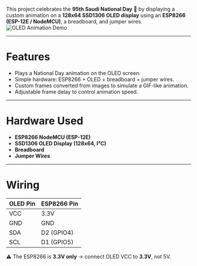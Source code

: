 This project celebrates the **95th Saudi National Day** 🎉 by displaying a custom animation on a **128x64 SSD1306 OLED display** using an **ESP8266 (ESP-12E / NodeMCU)**, a breadboard, and jumper wires.
![OLED Animation Demo](images/ScreenShot.png)

---

# Features
- Plays a National Day animation on the OLED screen.
- Simple hardware: ESP8266 + OLED + breadboard + jumper wires.
- Custom frames converted from images to simulate a GIF-like animation.
- Adjustable frame delay to control animation speed.

---

# Hardware Used
- **ESP8266 NodeMCU (ESP-12E)**
- **SSD1306 OLED Display (128x64, I²C)**
- **Breadboard**
- **Jumper Wires**

---

# Wiring

| OLED Pin | ESP8266 Pin |
|----------|-------------|
| VCC      | 3.3V        |
| GND      | GND         |
| SDA      | D2 (GPIO4)  |
| SCL      | D1 (GPIO5)  |

⚠️ The ESP8266 is **3.3V only** → connect OLED VCC to **3.3V**, not 5V.
